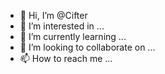 - 👋 Hi, I’m @Cifter
- 👀 I’m interested in ...
- 🌱 I’m currently learning ...
- 💞️ I’m looking to collaborate on ...
- 📫 How to reach me ...

<!---
Cifter/Cifter is a ✨ special ✨ repository because its `README.md` (this file) appears on your GitHub profile.
You can click the Preview link to take a look at your changes.
--->
